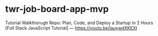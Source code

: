 # twr-job-board-app-mvp
Tutorial Walkthorugh Repo: Plan, Code, and Deploy a Startup in 2 Hours [Full Stack JavaScript Tutorial] — https://youtu.be/lauywdXKEXI

